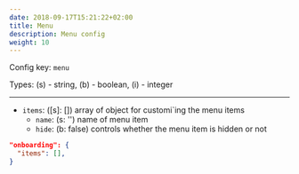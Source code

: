 ```yaml
---
date: 2018-09-17T15:21:22+02:00
title: Menu
description: Menu config
weight: 10
---
```


Config key: `menu`

Types: (s) - string, (b) - boolean, (i) - integer

---

- `items`: ([s]: []) array of object for customi`ing the menu items
  - `name`: (s: '') name of menu item
  - `hide`: (b: false) controls whether the menu item is hidden or not

```json
"onboarding": {
  "items": [],
}
```
